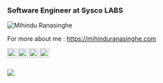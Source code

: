 ### Software Engineer at Sysco LABS

<p align="left"> <img src="https://komarev.com/ghpvc/?username=mihinduranasinghe&label=Views&color=blue&style=plastic" alt="Mihindu Ranasinghe" /> </p>

For more about me : https://mihinduranasinghe.com

<a href="https://www.linkedin.com/in/mihindu-ranasinghe-b532a8155/">
  <img align="left" alt="Mihindu Ranasinghe Linkdein" width="22px" src="https://cdn.jsdelivr.net/npm/simple-icons@v3/icons/linkedin.svg" />
</a>
<a href="https://github.com/mihinduranasinghe">
  <img align="left" alt="Mihindu Ranasinghes github" width="22px" src="https://cdn.jsdelivr.net/npm/simple-icons@v3/icons/github.svg" />
</a>
<a href="https://www.instagram.com/mihindu_ranasinghe/">
  <img align="left" alt="Mihindu Ranasinghe's Instagram" width="22px" src="https://cdn.jsdelivr.net/npm/simple-icons@v3/icons/instagram.svg" />
</a>
<a href="https://www.facebook.com/mihindu.ranasinghe">
  <img align="left" alt="Mihindu Ranasinghe's Facebook" width="22px" src="https://cdn.jsdelivr.net/npm/simple-icons@v3/icons/facebook.svg" />
</a>

<br><br>

<img src="https://github-readme-stats.vercel.app/api?username=mihinduranasinghe&&show_icons=true&title_color=ffffff&icon_color=bb2acf&text_color=daf7dc&bg_color=151515" />



<!--
Here are some ideas to get you started:

- 🔭 I’m currently working on ...
- 🌱 I’m currently learning ...
- 👯 I’m looking to collaborate on ...
- 🤔 I’m looking for help with ...
- 💬 Ask me about ...
- 📫 How to reach me: ...
- 😄 Pronouns: ...
- ⚡ Fun fact: ...
-->
